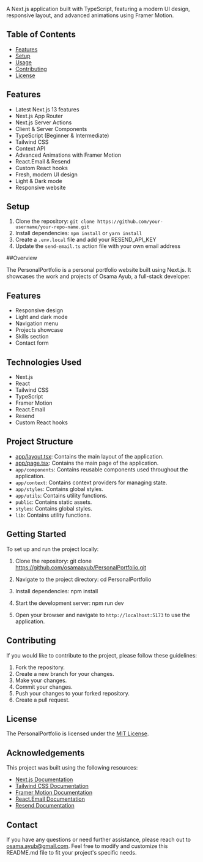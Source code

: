 A Next.js application built with TypeScript, featuring a modern UI design, responsive layout, and advanced animations using Framer Motion.

## Table of Contents

* [Features](#features)
* [Setup](#setup)
* [Usage](#usage)
* [Contributing](#contributing)
* [License](#license)

## Features

* Latest Next.js 13 features
* Next.js App Router
* Next.js Server Actions
* Client & Server Components
* TypeScript (Beginner & Intermediate)
* Tailwind CSS
* Context API
* Advanced Animations with Framer Motion
* React.Email & Resend
* Custom React hooks
* Fresh, modern UI design
* Light & Dark mode
* Responsive website

## Setup

1. Clone the repository: `git clone https://github.com/your-username/your-repo-name.git`
2. Install dependencies: `npm install` or `yarn install`
3. Create a `.env.local` file and add your RESEND_API_KEY
4. Update the `send-email.ts` action file with your own email address




##Overview 

The PersonalPortfolio is a personal portfolio website built using Next.js. It showcases the work and projects of Osama Ayub, a full-stack developer.

## Features

- Responsive design
- Light and dark mode
- Navigation menu
- Projects showcase
- Skills section
- Contact form

## Technologies Used

- Next.js
- React
- Tailwind CSS
- TypeScript
- Framer Motion
- React.Email
- Resend
- Custom React hooks

## Project Structure

- [app/layout.tsx](cci:7://file:///home/usama/Desktop/portfolio-website/app/layout.tsx:0:0-0:0): Contains the main layout of the application.
- [app/page.tsx](cci:7://file:///home/usama/Desktop/portfolio-website/app/page.tsx:0:0-0:0): Contains the main page of the application.
- `app/components`: Contains reusable components used throughout the application.
- `app/context`: Contains context providers for managing state.
- `app/styles`: Contains global styles.
- `app/utils`: Contains utility functions.
- `public`: Contains static assets.
- `styles`: Contains global styles.
- `lib`: Contains utility functions.

## Getting Started

To set up and run the project locally:

1. Clone the repository:
git clone https://github.com/osamaayub/PersonalPortfolio.git


2. Navigate to the project directory:
cd PersonalPortfolio

3. Install dependencies:
npm install

4. Start the development server:
npm run dev

5. Open your browser and navigate to `http://localhost:5173` to use the application.

## Contributing

If you would like to contribute to the project, please follow these guidelines:

1. Fork the repository.
2. Create a new branch for your changes.
3. Make your changes.
4. Commit your changes.
5. Push your changes to your forked repository.
6. Create a pull request.

## License

The PersonalPortfolio is licensed under the [MIT License](LICENSE).

## Acknowledgements

This project was built using the following resources:

- [Next.js Documentation](https://nextjs.org/docs)
- [Tailwind CSS Documentation](https://tailwindcss.com/docs)
- [Framer Motion Documentation](https://www.framer.com/motion/)
- [React.Email Documentation](https://react-email.com/docs)
- [Resend Documentation](https://resend.dev/docs)

## Contact

If you have any questions or need further assistance, please reach out to [osama.ayub@gmail.com](mailto:osama.ayub@gmail.com).
Feel free to modify and customize this README.md file to fit your project's specific needs.

